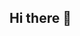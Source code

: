 ## Hi there 👋

<!--
**dragontaverntech/dragontaverntech** is a ✨ _special_ ✨ repository because its `README.md` (this file) appears on your GitHub profile.

This repository is to store files related to the Dragon Tavern project.
